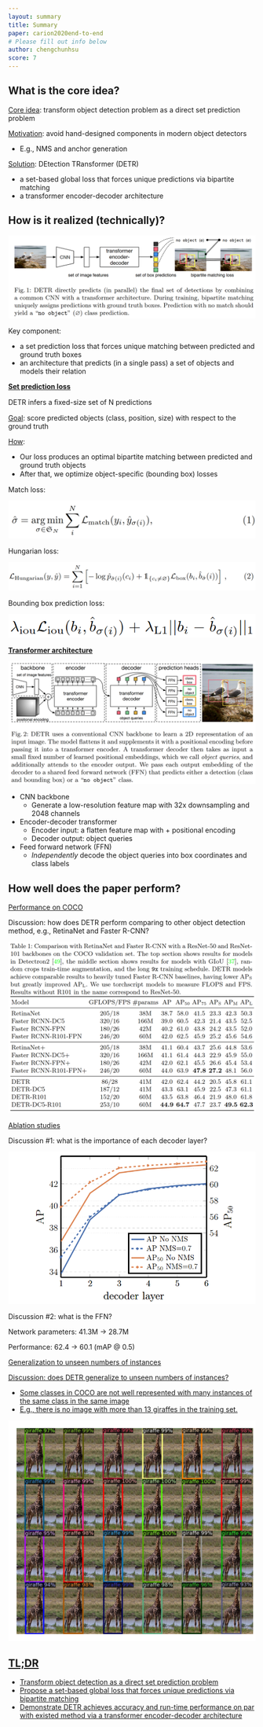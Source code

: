 ```yaml
---
layout: summary
title: Summary
paper: carion2020end-to-end
# Please fill out info below
author: chengchunhsu
score: 7
---
```




## What is the core idea?

<u>Core idea</u>: transform object detection problem as a direct set prediction problem



<u>Motivation</u>: avoid hand-designed components in modern object detectors

- E.g., NMS and anchor generation



<u>Solution</u>: DEtection TRansformer (DETR)

- a set-based global loss that forces unique predictions via bipartite matching
- a transformer encoder-decoder architecture



## How is it realized (technically)?

![image-20211022151426913](carion2020end-to-end_2_1.png)

Key component:

- a set prediction loss that forces unique matching between predicted and ground truth boxes
- an architecture that predicts (in a single pass) a set of objects and models their relation



**<u>Set prediction loss</u>**

DETR infers a ﬁxed-size set of N predictions

<u>Goal</u>: score predicted objects (class, position, size) with respect to the ground truth

<u>How</u>:

- Our loss produces an optimal bipartite matching between predicted and ground truth objects
- After that, we optimize object-speciﬁc (bounding box) losses



Match loss:

![image-20211022151454271](carion2020end-to-end_2_2.png)

Hungarian loss:

![image-20211022151507583](carion2020end-to-end_2_3.png)

Bounding box prediction loss:

![image-20211022151533727](carion2020end-to-end_2_4.png)



**<u>Transformer architecture</u>**

![image-20211022151602124](carion2020end-to-end_2_5.png)

- CNN backbone
  - Generate a low-resolution feature map with 32x downsampling and 2048 channels
- Encoder-decoder transformer
  - Encoder input: a flatten feature map with + positional encoding
  - Decoder output: object queries
- Feed forward network (FFN)
  - *Independently* decode the object queries into box coordinates and class labels



## How well does the paper perform?

<u>Performance on COCO</u>

Discussion: how does DETR perform comparing to other object detection method, e.g., RetinaNet and Faster R-CNN?

![image-20211024204904023](carion2020end-to-end_2_6.png)



<u>Ablation studies</u>

Discussion #1: what is the importance of each decoder layer?

![image-20211022151701535](carion2020end-to-end_2_7.png)

</u>

Discussion #2: what is the FFN?

Network parameters: 41.3M → 28.7M

Performance: 62.4 → 60.1 (mAP @ 0.5)



<u>Generalization to unseen numbers of instances

Discussion: does DETR generalize to unseen numbers of instances?

- Some classes in COCO are not well represented with many instances of the same class in the same
  image
- E.g., there is no image with more than 13 giraffes in the training set.

![image-20211022151713958](carion2020end-to-end_2_8.png)



## TL;DR
* Transform object detection as a direct set prediction problem
* Propose a set-based global loss that forces unique predictions via bipartite matching
* Demonstrate DETR achieves accuracy and run-time performance on par with existed method via a transformer encoder-decoder architecture
